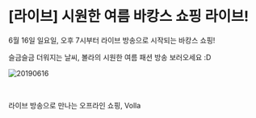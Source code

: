 # [라이브] 시원한 여름 바캉스 쇼핑 라이브!

6월 16일 일요일, 오후 7시부터 라이브 방송으로 시작되는 바캉스 쇼핑!

슬금슬금 더워지는 날씨, 볼라의 시원한 여름 패션 방송 보러오세요 :D

![20190616](../image/dist/20190616.png)

<br>

라이브 방송으로 만나는 오프라인 쇼핑, Volla
